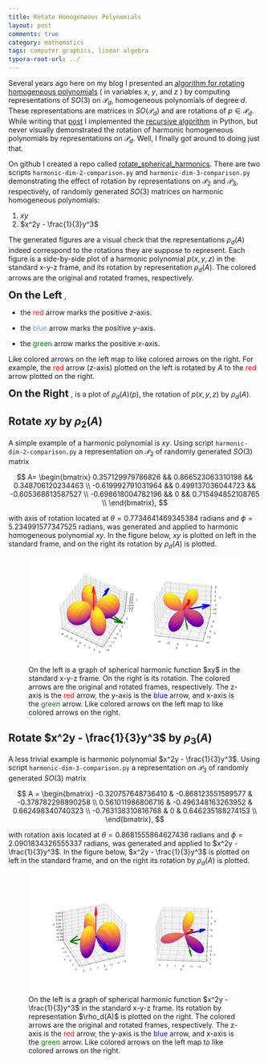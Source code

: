 ```yaml
---
title: Rotate Homogeneous Polynomials
layout: post
comments: true
category: mathematics 
tags: computer graphics, linear algebra
typora-root-url: ../
---
```


Several years ago here on my blog I presented an [algorithm for rotating homogeneous polynomials][post] ( in variables $x$, $y$, and $z$ ) by computing representations of $SO(3)$ on $\mathcal{P}_d$, homogeneous polynomials of degree $d$. These representations are matrices in $SO(\mathcal{P}_d)$ and are rotations of  $p \in \mathcal{P}_d$. While writing that [post][post] I implemented the [recursive algorithm][gist] in Python, but never visually demonstrated the rotation of harmonic homogeneous polynomials by representations on $\mathcal{P}_d$. Well, I finally got around to doing just that.

<!--more-->

On github I created a repo called [rotate_spherical_harmonics][project]. There are two scripts `harmonic-dim-2-comparison.py` and `harmonic-dim-3-comparison.py` demonstrating the effect of rotation by representations on $\mathcal{P}_2$ and $\mathcal{P}_3$, respectively, of randomly generated $SO(3)$ matrices on harmonic homogeneous polynomials:

1.  $xy$
2.  $x^2y - \frac{1}{3}y^3$

The generated figures are a visual check that the representations $\rho_d(A)$ indeed correspond to the rotations they are suppose to represent. Each figure is a side-by-side plot of a harmonic polynomial $p(x,y,z)$ in the standard x-y-z frame, and its rotation by representation $\rho_d(A)$. The colored arrows are the original and rotated frames, respectively. 

<span style="font-size: 20px; font-weight: bold"> On the Left </span>, 

* the <span style="color: red">red</span> arrow marks the positive $z$-axis.

* the <span style="color: CornflowerBlue ">blue</span> arrow marks the positive $y$-axis.

* the <span style="color: green">green</span> arrow marks the positive $x$-axis. 

Like colored arrows on the left map to like colored arrows on the right. For example, the <span style="color: red">red</span> arrow ($z$-axis) plotted on the left is rotated by $A$ to the <span style="color: red">red</span> arrow plotted on the right.

<span style="font-size: 20px;font-weight: bold">On the Right </span>, is a plot of $\rho_d(A)(p)$, the rotation of $p(x,y,z)$ by $\rho_d(A)$.

## Rotate $xy$ by $\rho_2(A)$ 

A simple example of a harmonic polynomial is $xy$. Using script `harmonic-dim-2-comparison.py` a representation on $\mathcal{P}_2$ of randomly generated $SO(3)$ matrix 

$$
A=
\begin{bmatrix}
0.357129979786826 && 0.866523063310198 && 0.348706120234463 \\
-0.619992791031964 && 0.499137036044723 && -0.605368613587527 \\
-0.698618004782196 && 0 && 0.715494852108765 \\
\end{bmatrix},
$$

with axis of rotation located at $\theta = 0.7734641469345384$ radians and $\phi = 5.234991577347525$ radians, was generated and applied to harmonic homogeneous polynomial $xy$. In the figure below, $xy$ is plotted on left in the standard frame, and on the right its rotation by $\rho_d(A)$ is plotted.

<figure>
<div align="center">
  <img src = "/assets/rotate-solid-harmonics/harmonic-dim-2-rotation.png">
</div>
  <figcaption align="left"> 
    On the left is a graph of spherical harmonic function $xy$ in the standard x-y-z frame. On the right is its rotation. The colored arrows are the original and rotated frames, respectively. The z-axis is the <span style="color: red">red</span> arrow, the y-axis is the <span style="color: blue">blue</span> arrow, and x-axis is the <span style="color: green">green</span> arrow. Like colored arrows on the left map to like colored arrows on the right.
  </figcaption> 
</figure>




## Rotate $x^2y - \frac{1}{3}y^3$ by $\rho_3(A)$

A less trivial example is harmonic polynomial $x^2y - \frac{1}{3}y^3$. Using script `harmonic-dim-3-comparison.py` a representation on $\mathcal{P}_3$ of randomly generated $SO(3)$ matrix 

$$
A = 
\begin{bmatrix}
-0.320757648736410 & -0.868123551589577 & -0.378782298890258 \\
0.561011986806716 & -0.496348163263952 & 0.662498340740323 \\
-0.763138310816768 & 0 & 0.646235188274153 \\
\end{bmatrix},
$$

with rotation axis located at $\theta = 0.8681555864627436$ radians and $\phi = 2.0901834326555337$ radians, was generated and applied to $x^2y - \frac{1}{3}y^3$. In the figure below, $x^2y - \frac{1}{3}y^3$ is plotted on left in the standard frame, and on the right its rotation by $\rho_d(A)$ is plotted.

<figure>
<div align="center">
  <img src = "/assets/rotate-solid-harmonics/harmonic-dim-3-rotation.png">
</div>
  <figcaption align="left"> 
    On the left is a graph of spherical harmonic function $x^2y - \frac{1}{3}y^3$ in the standard x-y-z frame. Its rotation by representation $\rho_d(A)$ is plotted on the right. The colored arrows are the original and rotated frames, respectively. The z-axis is the <span style="color: red">red</span> arrow, the y-axis is the <span style="color: blue">blue</span> arrow, and x-axis is the <span style="color: green">green</span> arrow. Like colored arrows on the left map to like colored arrows on the right. 
  </figcaption> 
</figure>

[post]: https://rao.im/mathematics/2019/10/25/compute-so3-repns/
[gist]: https://gist.github.com/arvsrao/637a6b6c8553d0f6ca7cc6a2884a56e2
[github]: https://github.com/arvsrao/rotate_spherical_harmonics
[project]: https://github.com/arvsrao/rotate_spherical_harmonics